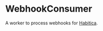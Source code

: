 # WebhookConsumer

A worker to process webhooks for [Habitica](https://github.com/HabitRPG/habitica).